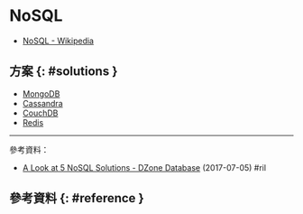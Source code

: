 # NoSQL

  - [NoSQL \- Wikipedia](https://en.wikipedia.org/wiki/NoSQL)

## 方案 {: #solutions }

  - [MongoDB](https://www.mongodb.com/)
  - [Cassandra](http://cassandra.apache.org/)
  - [CouchDB](http://couchdb.apache.org/)
  - [Redis](redis.md)

---

參考資料：

  - [A Look at 5 NoSQL Solutions \- DZone Database](https://dzone.com/articles/a-look-at-5-nosql-solutions) (2017-07-05) #ril

## 參考資料 {: #reference }
